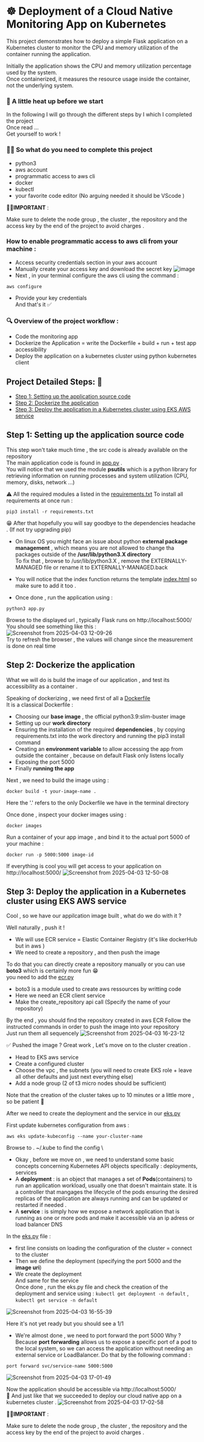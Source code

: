 # ☸️ Deployment of a Cloud Native Monitoring App on Kubernetes
This project demonstrates how to deploy a simple Flask application on a Kubernetes cluster to monitor the CPU and memory utilization of the container running the application.

Initially the application shows the CPU and memory utilization percentage used by the system. \
Once containerized, it measures the resource usage inside the container, not the underlying system.
### 📢 A little heat up before we start
In the following I will go through the different steps by I which I completed the project  \
Once read ...\
Get yourself to work  !

### 🤔💭 So what do you need to complete this project
- python3 
- aws account
- programmatic access to aws cli 
- docker
- kubectl
- your favorite code editor (No arguing needed it should be VScode )

🚨🚨**IMPORTANT** : 

Make sure to delete the node group , the cluster , the repository and the access key by the end of the project to avoid charges .

### How to enable programmatic access to aws cli from your machine :
- Access security credentials section in your aws account
- Manually create your access key and download the secret key 
  ![image](https://github.com/user-attachments/assets/604742ac-16e7-42fb-8d2f-d3ef699abdab)
- Next , in your terminal configure the aws cli using the command :

```
aws configure
```
- Provide your key credentials \
  And that's it ✅

### 🔍 Overview of the project workflow :
- Code the monitoring app
- Dockerize the Application  =  write the Dockerfile + build + run + test app accessibility
- Deploy the application on a kubernetes cluster using python kubernetes client

## Project Detailed Steps: 📑
- [Step 1: Setting up the application source code](#step-1-setting-up-the-application-source-code)
- [Step 2: Dockerize the application](#step-2-dockerize-the-application)
- [Step 3: Deploy the application in a Kubernetes cluster using EKS AWS service](#step-3-deploy-the-application-in-a-kubernetes-cluster-using-eks-aws-service)




## Step 1: Setting up the application source code

This step won't take much time , the src code is already available on the repository \
The main application code is found in [app.py](https://github.com/HafssaRaoui/k8s-monitoring-app/blob/main/app.py)  .\
You will notice that we used the module **psutils** which is a python library for retrieving information on running processes and system utilization (CPU, memory, disks, network ...)

⚠️ All the required modules a listed in the [requirements.txt](https://github.com/HafssaRaoui/k8s-monitoring-app/blob/main/requirements.txt)
To install all requirements at once run : 
```
pip3 install -r requirements.txt
```
😁 After that hopefully you will say goodbye to  the dependencies headache . (If not try  upgrading pip)

- On linux OS you might face an issue about python **external package management** , which means you are not allowed to change tha packages outside of the **/usr/lib/python3.X directory** \
To fix that , browse to /usr/lib/python3.X , remove the EXTERNALLY-MANAGED file or rename it to  EXTERNALLY-MANAGED.back

- You will notice that the index function returns the template [index.html](https://github.com/HafssaRaoui/k8s-monitoring-app/blob/main/templates/index.html) so make sure to add it too .

- Once done , run the application using :
```
python3 app.py
```
Browse to the displayed url , typically Flask runs on http://localhost:5000/
You should see something like this : 
![Screenshot from 2025-04-03 12-09-26](https://github.com/user-attachments/assets/daf16644-4b98-458c-8883-8d95c48159ce) \
Try to refresh the browser , the values will change since the measurement is done on real time

## Step 2: Dockerize the application

What we will do is build the image of our application , and test its accessibility as a container .

Speaking of dockerizing , we need first of all a [Dockerfile](https://github.com/HafssaRaoui/k8s-monitoring-app/blob/main/Dockerfile) \
It is a classical Dockerfile :

- Choosing our **base image** , the official python3.9:slim-buster image
- Setting up our **work directory**
- Ensuring the installation of the required **dependencies** , by copying requirements.txt into the work directory and running the pip3 install command
- Creating an **environment variable** to allow accessing the app from outside the container , because on default Flask only listens locally
- Exposing the port 5000
- Finally **running the app**

Next , we need to build the image using :
```
docker build -t your-image-name .
```
Here the '.' refers to the only Dockerfile we have in the terminal directory

Once done , inspect your docker images using :
```
docker images
```
Run a container of your app image , and bind it to  the actual port 5000 of your machine :

```
docker run -p 5000:5000 image-id
```
If everything is cool you will get access to your application on http://localhost:5000/ 
![Screenshot from 2025-04-03 12-50-08](https://github.com/user-attachments/assets/e25a026c-7314-40d3-99e9-c7229555ea52)

## Step 3: Deploy the application in a Kubernetes cluster using EKS AWS service

Cool , so we have our appilcation image built , what do we do with it ?

Well naturally , push it !

 - We will use ECR service = Elastic Container Registry (it's like dockerHub but in aws )
 - We need to create a repository , and then push the image

To do that you can directly create a repository manually or you can use **boto3** which is certainly more fun 😁 \
you need to add the [ecr.py](https://github.com/HafssaRaoui/k8s-monitoring-app/blob/main/ecr.py)
- boto3 is a module used to create aws ressources by writting code
- Here we need an ECR client service
- Make the create_repository api call (Specify the name of your repository)

By the end , you should find the repository created in aws ECR
Follow the instructed commands in order to push the image into your repository \
Just run them all sequencely
![Screenshot from 2025-04-03 16-23-12](https://github.com/user-attachments/assets/3ecec65b-43a9-462b-b1ac-ebea66e63df7)

✅ Pushed the image ? Great work , Let's move on to the cluster creation .

- Head to EKS aws service
- Create a configured cluster
- Choose the vpc , the subnets (you will need to create EKS role + leave all other defaults and just next everything else)
- Add a node group (2 of t3 micro nodes should be sufficient)

Note that the creation of the cluster takes up to 10 minutes or a little more , so be patient 🧘

After we need to create the deployment and the service in our [eks.py](https://github.com/HafssaRaoui/k8s-monitoring-app/blob/main/eks.py)

First update kubernetes configuration from aws :
```
aws eks update-kubeconfig --name your-cluster-name
```

Browse to . ~/.kube to find the config \
- Okay , before we move on , we need to understand some basic concepts concerning Kubernetes API objects specifically : deployments, services
- A **deployment** : is an  object that manages a set of **Pods**(containers) to run an application workload, usually one that doesn't maintain state.
It is a controller that mangages the lifecycle of the pods ensuring the desired replicas of the application are always running and can be updated or restarted if needed .
- A **service** : is simply how we expose a network application that is running as one or more pods and make it accessible via an ip adress or load balancer DNS

In the [eks.py](https://github.com/HafssaRaoui/k8s-monitoring-app/blob/main/eks.py) file :
- first line consists on loading the configuration of the cluster = connect to the cluster
- Then we define the deployment (specifying the port 5000 and the **image uri**)
- We create the deployment \
  And same for the service \
  Once done , run the eks.py file and check the creation of the deployment and service using : ```kubectl get deployment -n default``` , ```kubectl get service -n default```



![Screenshot from 2025-04-03 16-55-39](https://github.com/user-attachments/assets/60aa11da-0493-4ff9-92a2-3c5114ff17ce)

Here it's not yet ready but you should see a 1/1

- We're almost done , we need to port forward the port 5000
  Why ?
Because **port forwarding** allows us to expose a specific port of a pod to the local system, so we can access the application without needing an external service or LoadBalancer.
Do that by the following command :
```
port forward svc/service-name 5000:5000
```
![Screenshot from 2025-04-03 17-01-49](https://github.com/user-attachments/assets/4732630e-1185-4178-b32c-9eaa87896e43)

Now the application should be accessible via http://localhost:5000/ \
🎉 And just like that we succeeded to deploy our cloud native app on a kubernetes cluster .
![Screenshot from 2025-04-03 17-02-58](https://github.com/user-attachments/assets/a84e4620-27b4-486b-998f-1b641ff165a4)

🚨🚨**IMPORTANT** : 

Make sure to delete the node group , the cluster , the repository and the access key by the end of the project to avoid charges .

